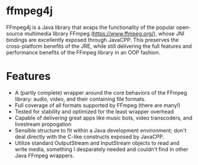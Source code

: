 # ffmpeg4j

FFmpeg4j is a Java library that wraps the functionality of the popular open-source multimedia library FFmpeg (https://www.ffmpeg.org/), whose JNI bindings are excellently exposed through JavaCPP.  This preserves the cross-platform benefits of the JRE, while still delivering the full features and performance benefits of the FFmpeg library in an OOP fashion.

# Features

 - A (partly complete) wrapper around the core behaviors of the FFmpeg library: audio, video, and their containing file formats.
 - Full coverage of all formats supported by FFmpeg (there are many!)
 - Tested for stability and optimized for the least wrapper overhead
 - Capable of delivering great apps like music bots, video transcoders, and livestream propogation
 - Sensible structure to fit within a Java development environment; don't deal directly with the C-like constructs exposed by JavaCPP.
 - Utilize standard OutputStream and InputStream objects to read and write media, something I desparately needed and couldn't find in other Java FFmpeg wrappers.
